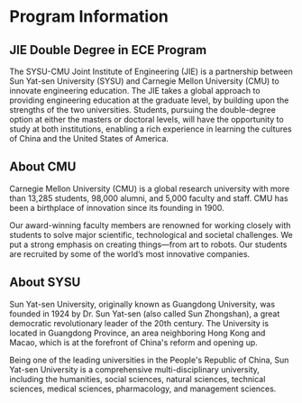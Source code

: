# Program Information

## JIE Double Degree in ECE Program

The SYSU-CMU Joint Institute of Engineering (JIE) is a partnership between Sun Yat-sen University (SYSU) and Carnegie Mellon University (CMU) to innovate engineering education. The JIE takes a global approach to providing engineering education at the graduate level, by building upon the strengths of the two universities. Students, pursuing the double-degree option at either the masters or doctoral levels, will have the opportunity to study at both institutions, enabling a rich experience in learning the cultures of China and the United States of America.

## About CMU

Carnegie Mellon University (CMU) is a global research university with more than 13,285 students, 98,000 alumni, and 5,000 faculty and staff.
CMU has been a birthplace of innovation since its founding in 1900.

Our award-winning faculty members are renowned for working closely with students to solve major scientific, technological and societal challenges. We put a strong emphasis on creating things—from art to robots. Our students are recruited by some of the world’s most innovative companies.

## About SYSU

Sun Yat-sen University, originally known as Guangdong University, was founded in 1924 by Dr. Sun Yat-sen (also called Sun Zhongshan), a great democratic revolutionary leader of the 20th century. The University is located in Guangdong Province, an area neighboring Hong Kong and Macao, which is at the forefront of China's reform and opening up.

Being one of the leading universities in the People's Republic of China, Sun Yat-sen University is a comprehensive multi-disciplinary university, including the humanities, social sciences, natural sciences, technical sciences, medical sciences, pharmacology, and management sciences.
